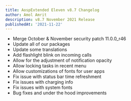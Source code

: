 ```yaml
---
title: AospExtended Eleven v8.7 Changelog
author: Amol Amrit
description: v8.7 November 2021 Release
publishedAt: '2021-11-22'
---
```


- Merge October & November security patch 11.0.0_r46
- Update all of our packages
- Update some translations
- Add flashlight blink on incoming calls
- Allow for the adjustment of notification opacity
- Allow locking tasks in recent menu
- Allow customizations of fonts for user apps
- Fix issue with status bar time refreshment
- Fix issues with charging info
- Fix issues with system fonts
- Bug fixes and under the hood improvements
